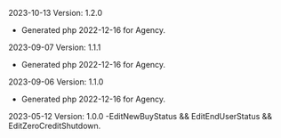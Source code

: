 2023-10-13 Version: 1.2.0
- Generated php 2022-12-16 for Agency.

2023-09-07 Version: 1.1.1
- Generated php 2022-12-16 for Agency.

2023-09-06 Version: 1.1.0
- Generated php 2022-12-16 for Agency.

2023-05-12 Version: 1.0.0
 -EditNewBuyStatus && EditEndUserStatus && EditZeroCreditShutdown.

